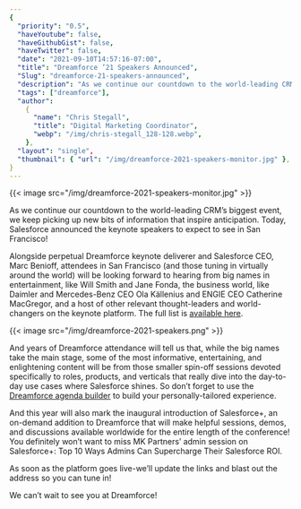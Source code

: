 ```yaml
---
{
  "priority": "0.5",
  "haveYoutube": false,
  "haveGithubGist": false,
  "haveTwitter": false,
  "date": "2021-09-10T14:57:16-07:00",
  "title": "Dreamforce ’21 Speakers Announced",
  "Slug": "dreamforce-21-speakers-announced",
  "description": "As we continue our countdown to the world-leading CRM’s biggest event, we keep picking up new bits of information that inspire…",
  "tags": ["dreamforce"],
  "author":
    {
      "name": "Chris Stegall",
      "title": "Digital Marketing Coordinator",
      "webp": "/img/chris-stegall_128-128.webp",
    },
  "layout": "single",
  "thumbnail": { "url": "/img/dreamforce-2021-speakers-monitor.jpg" },
}
---
```


{{< image src="/img/dreamforce-2021-speakers-monitor.jpg" >}}

As we continue our countdown to the world-leading CRM’s biggest event, we keep picking up new bits of information that inspire anticipation. Today, Salesforce announced the keynote speakers to expect to see in San Francisco!

Alongside perpetual Dreamforce keynote deliverer and Salesforce CEO, Marc Benioff, attendees in San Francisco (and those tuning in virtually around the world) will be looking forward to hearing from big names in entertainment, like Will Smith and Jane Fonda, the business world, like Daimler and Mercedes-Benz CEO Ola Källenius and ENGIE CEO Catherine MacGregor, and a host of other relevant thought-leaders and world-changers on the keynote platform. The full list is [available here](https://www.salesforce.com/dreamforce/speakers/).

{{< image src="/img/dreamforce-2021-speakers.png" >}}

And years of Dreamforce attendance will tell us that, while the big names take the main stage, some of the most informative, entertaining, and enlightening content will be from those smaller spin-off sessions devoted specifically to roles, products, and verticals that really dive into the day-to-day use cases where Salesforce shines. So don’t forget to use the [Dreamforce agenda builder](https://www.salesforce.com/dreamforce/schedule/) to build your personally-tailored experience.

And this year will also mark the inaugural introduction of Salesforce+, an on-demand addition to Dreamforce that will make helpful sessions, demos, and discussions available worldwide for the entire length of the conference! You definitely won’t want to miss MK Partners’ admin session on Salesforce+: Top 10 Ways Admins Can Supercharge Their Salesforce ROI.

As soon as the platform goes live-we’ll update the links and blast out the address so you can tune in!

We can’t wait to see you at Dreamforce!

